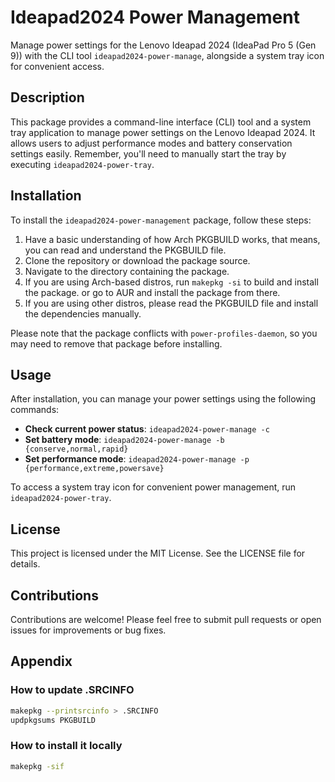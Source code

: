 # Ideapad2024 Power Management

Manage power settings for the Lenovo Ideapad 2024 (IdeaPad Pro 5 (Gen 9)) with the CLI tool `ideapad2024-power-manage`, alongside a system tray icon for convenient access.

## Description

This package provides a command-line interface (CLI) tool and a system tray application to manage power settings on the Lenovo Ideapad 2024. It allows users to adjust performance modes and battery conservation settings easily. Remember, you'll need to manually start the tray by executing `ideapad2024-power-tray`.

## Installation

To install the `ideapad2024-power-management` package, follow these steps:

1. Have a basic understanding of how Arch PKGBUILD works, that means, you can read and understand the PKGBUILD file.
2. Clone the repository or download the package source.
3. Navigate to the directory containing the package.
4. If you are using Arch-based distros, run `makepkg -si` to build and install the package. or go to AUR and install the package from there.
5. If you are using other distros, please read the PKGBUILD file and install the dependencies manually.

Please note that the package conflicts with `power-profiles-daemon`, so you may need to remove that package before installing.

## Usage

After installation, you can manage your power settings using the following commands:

- **Check current power status**: `ideapad2024-power-manage -c`
- **Set battery mode**: `ideapad2024-power-manage -b {conserve,normal,rapid}`
- **Set performance mode**: `ideapad2024-power-manage -p {performance,extreme,powersave}`

To access a system tray icon for convenient power management, run `ideapad2024-power-tray`.

## License

This project is licensed under the MIT License. See the LICENSE file for details.

## Contributions

Contributions are welcome! Please feel free to submit pull requests or open issues for improvements or bug fixes.





## Appendix

### How to update .SRCINFO

```bash
makepkg --printsrcinfo > .SRCINFO
updpkgsums PKGBUILD
```



### How to install it locally

```bash
makepkg -sif
```

